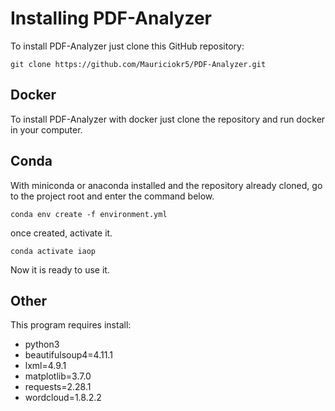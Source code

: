 
# Installing PDF-Analyzer
To install PDF-Analyzer just clone this GitHub repository:
```
git clone https://github.com/Mauriciokr5/PDF-Analyzer.git
```
## Docker

To install PDF-Analyzer with docker just clone the repository and run docker in your computer.

## Conda
With miniconda or anaconda installed and the repository already cloned, go to the project root and enter the command below.
```
conda env create -f environment.yml
```
once created, activate it.
```
conda activate iaop
```
Now it is ready to use it.

## Other 
This program requires install:
  - python3
  - beautifulsoup4=4.11.1
  - lxml=4.9.1
  - matplotlib=3.7.0
  - requests=2.28.1
  - wordcloud=1.8.2.2


